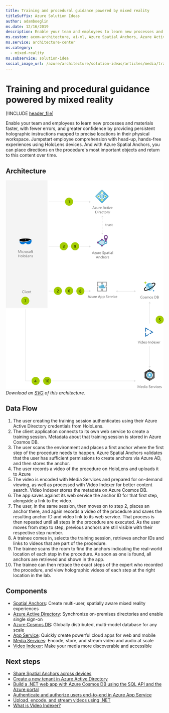 ```yaml
---
title: Training and procedural guidance powered by mixed reality
titleSuffix: Azure Solution Ideas
author: adamboeglin
ms.date: 12/16/2019
description: Enable your team and employees to learn new processes and materials faster, with fewer errors, and greater confidence by providing persistent holographic instructions mapped to precise locations in their physical workspace.
ms.custom: acom-architecture, ai-ml, Azure Spatial Anchors, Azure Active Directory, Azure Cosmos DB, Azure App Service, Media Services, Microsoft HoloLens, Video Indexer, interactive-diagram, 'https://azure.microsoft.com/solutions/architecture/training-and-procedural-guidance-powered-by-mixed-reality/'
ms.service: architecture-center
ms.category:
  - mixed-reality
ms.subservice: solution-idea
social_image_url: /azure/architecture/solution-ideas/articles/media/training-and-procedural-guidance-powered-by-mixed-reality.png
---
```


# Training and procedural guidance powered by mixed reality

[!INCLUDE [header_file](../header.md)]

Enable your team and employees to learn new processes and materials faster, with fewer errors, and greater confidence by providing persistent holographic instructions mapped to precise locations in their physical workspace. Jumpstart employee comprehension with head-up, hands-free experiences using HoloLens devices. And with Azure Spatial Anchors, you can place directions on the procedure's most important objects and return to this content over time.

## Architecture

![Architecture Diagram](../media/training-and-procedural-guidance-powered-by-mixed-reality.png)
*Download an [SVG](../media/training-and-procedural-guidance-powered-by-mixed-reality.svg) of this architecture.*

## Data Flow

1. The user creating the training session authenticates using their Azure Active Directory credentials from HoloLens.
1. The client application connects to its own web service to create a training session. Metadata about that training session is stored in Azure Cosmos DB.
1. The user scans the environment and places a first anchor where the first step of the procedure needs to happen. Azure Spatial Anchors validates that the user has sufficient permissions to create anchors via Azure AD, and then stores the anchor.
1. The user records a video of the procedure on HoloLens and uploads it to Azure
1. The video is encoded with Media Services and prepared for on-demand viewing, as well as processed with Video Indexer for better content search. Video Indexer stores the metadata on Azure Cosmos DB.
1. The app saves against its web service the anchor ID for that first step, alongside a link to the video.
1. The user, in the same session, then moves on to step 2, places an anchor there, and again records a video of the procedure and saves the resulting anchor ID and video link to its web service. That process is then repeated until all steps in the procedure are executed. As the user moves from step to step, previous anchors are still visible with their respective step number.
1. A trainee comes in, selects the training session, retrieves anchor IDs and links to videos that are part of the procedure.
1. The trainee scans the room to find the anchors indicating the real-world location of each step in the procedure. As soon as one is found, all anchors are retrieved and shown in the app.
1. The trainee can then retrace the exact steps of the expert who recorded the procedure, and view holographic videos of each step at the right location in the lab.

## Components

* [Spatial Anchors](https://azure.microsoft.com/services/spatial-anchors): Create multi-user, spatially aware mixed reality experiences
* [Azure Active Directory](https://azure.microsoft.com/services/active-directory): Synchronize on-premises directories and enable single sign-on
* [Azure Cosmos DB](https://azure.microsoft.com/services/cosmos-db): Globally distributed, multi-model database for any scale
* [App Service](https://azure.microsoft.com/services/app-service): Quickly create powerful cloud apps for web and mobile
* [Media Services](https://azure.microsoft.com/services/media-services): Encode, store, and stream video and audio at scale
* [Video Indexer](https://azure.microsoft.com/services/media-services/video-indexer): Make your media more discoverable and accessible

## Next steps

* [Share Spatial Anchors across devices](https://docs.microsoft.com/azure/spatial-anchors/tutorials/tutorial-share-anchors-across-devices)
* [Create a new tenant in Azure Active Directory](https://docs.microsoft.com/azure/active-directory/fundamentals/active-directory-access-create-new-tenant)
* [Build a .NET web app with Azure Cosmos DB using the SQL API and the Azure portal](https://docs.microsoft.com/azure/cosmos-db)
* [Authenticate and authorize users end-to-end in Azure App Service](https://docs.microsoft.com/azure/app-service/app-service-web-tutorial-auth-aad)
* [Upload, encode, and stream videos using .NET](https://docs.microsoft.com/azure/media-services/latest/stream-files-tutorial-with-api)
* [What is Video Indexer?](https://docs.microsoft.com/azure/media-services/latest/stream-files-tutorial-with-api)
